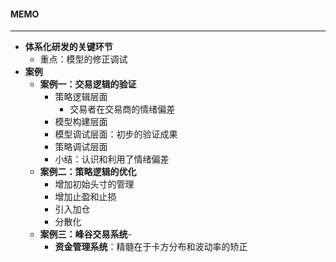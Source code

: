 #### MEMO

-----

- **体系化研发的关键环节**
  - 重点：模型的修正调试
- **案例**
  - **案例一：交易逻辑的验证**
    - 策略逻辑层面
      - 交易者在交易商的情绪偏差
    - 模型构建层面
    - 模型调试层面：初步的验证成果
    - 策略调试层面
    - 小结：认识和利用了情绪偏差
  - **案例二：策略逻辑的优化**
    - 增加初始头寸的管理
    - 增加止盈和止损
    - 引入加仓
    - 分散化
  - **案例三：峰谷交易系统**-
    - **资金管理系统**：精髓在于卡方分布和波动率的矫正